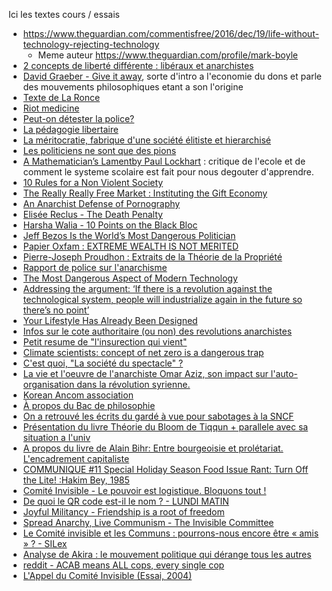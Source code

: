 Ici les textes cours / essais

* https://www.theguardian.com/commentisfree/2016/dec/19/life-without-technology-rejecting-technology
  * Meme auteur https://www.theguardian.com/profile/mark-boyle
* [2 concepts de liberté différente : libéraux et anarchistes](https://www.infolibertaire.net/%E2%98%85-liberte-des-liberaux-et-liberte-des-anarchistes/)
* [David Graeber - Give it away](https://theanarchistlibrary.org/library/david-graeber-give-it-away), sorte d'intro a l'economie du dons et parle des mouvements philosophiques etant a son l'origine
* [Texte de La Ronce](https://docs.google.com/document/d/1V6oWtihszT4Gl3jRM_HcseHwcvg1BrXvnzsomgqPGWg/edit)
* [Riot medicine](https://riotmedicine.net/)
* [Peut-on détester la police?](https://lundi.am/IMG/pdf/253844818-peut-on-detester-la-police-ter-s.pdf)
* [La pédagogie libertaire](https://www.socialisme-libertaire.fr/2016/05/pedagogie-libertaire.html)
* [La méritocratie, fabrique d'une société élitiste et hierarchisé ](https://www.socialisme-libertaire.fr/2015/03/la-meritocratie-fabrique-d-une-societe-elitiste-et-hierarchise.html)
* [Les politiciens ne sont que des pions ](https://www.socialisme-libertaire.fr/2020/12/les-politiciens-ne-sont-que-des-pions.html)
* [A Mathematician’s Lamentby Paul Lockhart](LockhartsLament.pdf) : critique de l'ecole et de comment le systeme scolaire est fait pour nous degouter d'apprendre.
* [ 10 Rules for a Non Violent Society ](https://theanarchistlibrary.org/library/philip-richlin-10-rules-for-a-non-violent-society)
* [The Really Really Free Market : Instituting the Gift Economy](https://theanarchistlibrary.org/library/crimethinc-the-really-really-free-market)
* [An Anarchist Defense of Pornography](https://anarchymag.org/2015/08/an-anarchist-defense-of-pornography/)
* [Elisée Reclus - The Death Penalty](https://theanarchistlibrary.org/library/elisee-reclus-the-death-penalty)
* [Harsha Walia - 10 Points on the Black Bloc](https://theanarchistlibrary.org/h/hw/harsha-walia-10-points-on-the-black-bloc.html)
* [Jeff Bezos Is the World’s Most Dangerous Politician](https://medium.com/surviving-tomorrow/jeff-bezos-is-the-worlds-most-dangerous-politician-61991bc4f516)
* [Papier Oxfam : EXTREME WEALTH IS NOT MERITED](https://www-cdn.oxfam.org/s3fs-public/file_attachments/dp-extreme-wealth-is-not-merited-241115-en.pdf)
* [Pierre-Joseph Proudhon : Extraits de la Théorie de la Propriété](https://www.panarchy.org/proudhon/propriete.html)
* [Rapport de police sur l'anarchisme](./ADA_fulltext.pdf)
* [The Most Dangerous Aspect of Modern Technology](https://antitechrevolution.wordpress.com/2020/11/12/the-most-dangerous-aspect-of-modern-technology/)
* [Addressing the argument: ‘If there is a revolution against the technological system, people will industrialize again in the future so there’s no point’](https://antitechrevolution.wordpress.com/2021/03/30/addressing-the-argument-if-there-is-a-revolution-against-the-technological-system-people-will-industrialize-again-in-the-future-so-theres-no-point/)
* [Your Lifestyle Has Already Been Designed](https://www.raptitude.com/2010/07/your-lifestyle-has-already-been-designed/)
* [Infos sur le cote authoritaire (ou non) des revolutions anarchistes](https://www.reddit.com/r/DebateAnarchism/comments/ms3wi5/the_issue_of_authoritarianism_in_anarchist/)
* [Petit resume de "l'insurection qui vient"](https://www.nouvelobs.com/rue89/rue89-politique/20141021.RUE6283/sept-ans-apres-l-insurrection-qui-vient-le-comite-invisible-reapparait.html)
* [Climate scientists: concept of net zero is a dangerous trap](https://theconversation.com/climate-scientists-concept-of-net-zero-is-a-dangerous-trap-157368)
* [C'est quoi, "La société du spectacle" ?](https://observatoiresituationniste.wordpress.com/2021/05/15/la-societe-du-spectacle-comme-si-vous-y-etiez/)
* [La vie et l'oeuvre de l'anarchiste Omar Aziz, son impact sur l'auto-organisation dans la révolution syrienne.](https://juralib.noblogs.org/files/2013/08/Omar-Aziz.pdf)
* [Korean Ancom association](https://www.reddit.com/r/TOTALCOMMUNALISM/comments/oup379/title/?utm_medium=android_app&utm_source=share)
* [À propos du Bac de philosophie](https://lundi.am/Sommes-nous-responsables-de-l-avenir-4162?fbclid=IwAR3P_djviHwyNdP17nr4B9gSOjm9-R-_xYXFbA078IAWo6AycuNr0Q0jaDE)
* [On a retrouvé les écrits du gardé à vue pour sabotages à la SNCF](https://www.nouvelobs.com/rue89/rue89-nos-vies-connectees/20081113.RUE6794/on-a-retrouve-les-ecrits-du-garde-a-vue-pour-sabotages-a-la-sncf.html)
* [Présentation du livre Théorie du Bloom de Tiqqun + parallele avec sa situation a l'univ](https://collectiflieuxcommuns.fr/IMG/pdf_Tiqqun_-_Theorie_du_Bloom.pdf)
* [A propos du livre de Alain Bihr: Entre bourgeoisie et prolétariat. L'encadrement capitaliste](https://www.persee.fr/doc/homso_0018-4306_1990_num_97_3_2497)
* [COMMUNIQUE #11 Special Holiday Season Food Issue Rant: Turn Off the Lite! :Hakim Bey, 1985](https://recalcitransient.files.wordpress.com/2019/09/bey_food.pdf)
* [Comité Invisible - Le pouvoir est logistique. Bloquons tout !](https://lundi.am/Comite-Invisible-Le-pouvoir-est-logistique-Bloquons-tout-474)
* [De quoi le QR code est-il le nom ? - LUNDI MATIN](https://lundi.am/De-quoi-le-QR-code-est-il-le-nom)
* [Joyful Militancy - Friendship is a root of freedom](https://joyfulmilitancy.com/2017/12/11/friendship-as-a-root-of-freedom/)
* [Spread Anarchy, Live Communism - The Invisible Committee](https://illwilleditions.noblogs.org/files/2017/07/Invisible-Committee-Spread-Anarchy-Live-Communism-READ.pdf)
* [Le Comité invisible et les Communs : pourrons-nous encore être « amis » ? - SILex](https://scinfolex.com/2017/08/31/le-comite-invisible-et-les-communs-pourrons-nous-encore-etre-amis/)
* [Analyse de Akira : le mouvement politique qui dérange tous les autres](https://www.factuel.info/blog/analyse-de-akira-le-mouvement-politique-qui-derange-tous-les-autres)
* [reddit - ACAB means ALL cops, every single cop](https://www.reddit.com/r/ACAB/comments/q27ygh/acab_means_all_cops_every_single_cop/?utm_medium=android_app&utm_source=share)
* [L'Appel du Comité Invisible (Essai, 2004)](https://www.florian-pennec.net/blog/post/l-appel)
